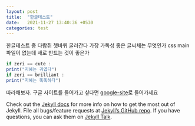 ```yaml
---
layout: post
title:  "한글테스트"
date:   2021-11-27 13:40:36 +0530
categories: test
---
```

한글테스트 중 다람쥐 쳇바퀴 굴러간다 가장 가독성 좋은 글씨체는 무엇인가 css main 파일이 없는데 새로 만드는 것이 좋은가

```javascript
if zeri == cute :
print("지혜는 귀엽다")
if zeri == brilliant :
print("지혜는 똑똑하다")

```
따라해보자. 구글 사이트를 들어가고 싶다면 [google-site][google-site]로 들어가세요

Check out the [Jekyll docs][jekyll-docs] for more info on how to get the most out of Jekyll. File all bugs/feature requests at [Jekyll’s GitHub repo][jekyll-gh]. If you have questions, you can ask them on [Jekyll Talk][jekyll-talk].

[jekyll-docs]: https://jekyllrb.com/docs/home
[jekyll-gh]:   https://github.com/jekyll/jekyll
[jekyll-talk]: https://talk.jekyllrb.com/
[google-site]: https://www.google.co.kr/?client=safari

